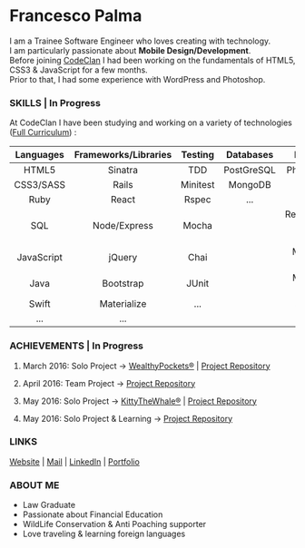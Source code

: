 # Francesco Palma
  
I am a Trainee Software Engineer who loves creating with technology.  
I am particularly passionate about **Mobile Design/Development**.  
Before joining [CodeClan](http://codeclan.com) I had been working on the fundamentals of HTML5, CSS3 & JavaScript for a few months.  
Prior to that, I had some experience with WordPress and Photoshop.

### SKILLS | In Progress

At CodeClan I have been studying and working on a variety of technologies ([Full Curriculum](https://github.com/FrancescoPalma/CodeClan---CX3)) :

| Languages  | Frameworks/Libraries   | Testing | Databases | Design        | Mobile |
|:-----------:|:---------------------:|:-------:|:---------:|:-------------:|:------:|
|HTML5       |Sinatra                 |TDD      |PostGreSQL |Photoshop      |Android |
|CSS3/SASS   |Rails                   |Minitest |MongoDB    |UX             |iOS     |
|Ruby        |React                   |Rspec    |...        |UI             |        |
|SQL         |Node/Express            |Mocha    |           |Responsive Web Design|        |
|JavaScript  |jQuery                  |Chai     |           |Mobile-First   |        |
|Java        |Bootstrap               |JUnit    |           |Material Design|        |
|Swift       |Materialize             |...      |           |Sketch         |        |
|...         |...                     |         |           |...            |        | 
  

### ACHIEVEMENTS | In Progress
  
1) March 2016: Solo Project -> [WealthyPockets®](https://wealthypockets.herokuapp.com/) | [Project Repository](https://github.com/FrancescoPalma/CodeClan_Assignment_1)  
  
2) April 2016: Team Project -> [Project Repository](https://github.com/rpmonteiro/project_2_flyaway)  
  
3) May 2016: Solo Project -> [KittyTheWhale®](https://play.google.com/store/apps/details?id=com.francesco_p.kitty_whale_game) | [Project Repository](https://github.com/FrancescoPalma/CodeClan_Assignment_3)  
  
4) May 2016: Solo Project & Learning -> [Project Repository](https://github.com/FrancescoPalma/CodeClan_Assignment_4)
  
### LINKS

[Website](http://intermundi.it) | [Mail](mailto:fpfrancescopalma7@gmail.com) | [LinkedIn](https://it.linkedin.com/in/palmafrancesco) | [Portfolio](http://intermundi.it/en/francesco/portfolio/)

### ABOUT ME
* Law Graduate
* Passionate about Financial Education
* WildLife Conservation & Anti Poaching supporter
* Love traveling & learning foreign languages
